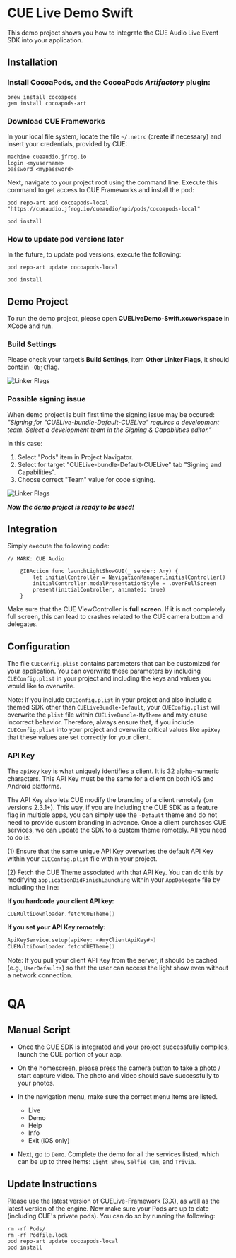 # CUE Live Demo Swift
This demo project shows you how to integrate the CUE Audio Live Event SDK into your application.

## Installation 
### Install **CocoaPods**, and the CocoaPods *Artifactory* plugin:

```
brew install cocoapods
gem install cocoapods-art
```

### Download CUE Frameworks
In your local file system, locate the file `~/.netrc` (create if necessary) and insert your credentials, provided by CUE:

```
machine cueaudio.jfrog.io
login <myusername>
password <mypassword>
```

Next, navigate to your project root using the command line. Execute this command to get access to CUE Frameworks and install the pod:

`pod repo-art add cocoapods-local "https://cueaudio.jfrog.io/cueaudio/api/pods/cocoapods-local"`

`pod install`

### How to update pod versions later
In the future, to update pod versions, execute the following:

`pod repo-art update cocoapods-local`

`pod install`

## Demo Project
To run the demo project, please open **CUELiveDemo-Swift.xcworkspace** in XCode and run. 

### Build Settings

Please check your target’s **Build Settings**, item **Other Linker Flags**, it should contain `-ObjC`flag.

![Linker Flags](https://s3.amazonaws.com/cue-sdk-integration/linker-flags.png)

### Possible signing issue
When demo project is built first time the signing issue may be occured: *"Signing for "CUELive-bundle-Default-CUELive" requires a development team. Select a development team in the Signing & Capabilities editor."*

In this case:
1. Select "Pods" item in Project Navigator.
2. Select for target "CUELive-bundle-Default-CUELive" tab "Signing and Capabilities".
3. Choose correct "Team" value for code signing.

![Linker Flags](https://s3.amazonaws.com/cue-sdk-integration/code-signing.png)

***Now the demo project is ready to be used!***

## Integration

Simply execute the following code:

```
// MARK: CUE Audio
    
    @IBAction func launchLightShowGUI(_ sender: Any) {
        let initialController = NavigationManager.initialController()
        initialController.modalPresentationStyle = .overFullScreen
        present(initialController, animated: true)
    }
```

Make sure that the CUE ViewController is **full screen**. If it is not completely full screen, this can lead to crashes related to the CUE camera button and delegates.

## Configuration

The file `CUEConfig.plist` contains parameters that can be customized for your application. You can overwrite these parameters by including `CUEConfig.plist` in your project and including the keys and values you would like to overwrite. 

Note: If you include `CUEConfig.plist` in your project and also include a themed SDK other than `CUELiveBundle-Default`, your `CUEConfig.plist` will overwrite the `plist` file within `CUELiveBundle-MyTheme` and may cause incorrect behavior. Therefore, always ensure that, if you include `CUEConfig.plist` into your project and overwrite critical values like `apiKey` that these values are set correctly for your client. 

### API Key
The `apiKey` key is what uniquely identifies a client. It is 32 alpha-numeric characters. This API Key must be the same for a client on both iOS and Android platforms. 

The API Key also lets CUE modify the branding of a client remotely (on versions 2.3.1+). This way, if you are including the CUE SDK as a feature flag in multiple apps, you can simply use the `-Default` theme and do not need to provide custom branding in advance. Once a client purchases CUE services, we can update the SDK to a custom theme remotely. All you need to do is: 

(1) Ensure that the same unique API Key overwrites the default API Key within your `CUEConfig.plist` file within your project. 

(2) Fetch the CUE Theme associated with that API Key. You can do this by modifying `applicationDidFinishLaunching` within your `AppDelegate` file by including the line:


**If you hardcode your client API key:**
``` swift
CUEMultiDownloader.fetchCUETheme()
```

**If you set your API Key remotely:**
``` swift
ApiKeyService.setup(apiKey: <#myClientApiKey#>)
CUEMultiDownloader.fetchCUETheme()
```

Note: If you pull your client API Key from the server, it should be cached (e.g., `UserDefaults`) so that the user can access the light show even without a network connection. 

# QA

## Manual Script

* Once the CUE SDK is integrated and your project successfully compiles, launch the CUE portion of your app.

* On the homescreen, please press the camera button to take a photo / start capture video. The photo and video should save successfully to your photos. 

* In the navigation menu, make sure the correct menu items are listed. 
    * Live
    * Demo
    * Help
    * Info
    * Exit (iOS only)

* Next, go to `Demo`. Complete the demo for all the services listed, which can be up to three items: `Light Show`, `Selfie Cam`, and `Trivia`. 


## Update Instructions

Please use the latest version of CUELive-Framework (3.X), as well as the latest version of the engine. Now make sure your Pods are up to date (including CUE's private pods). You can do so by running the following:

```
rm -rf Pods/
rm -rf Podfile.lock
pod repo-art update cocoapods-local
pod install
```
